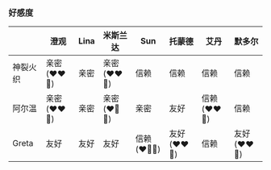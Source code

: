 ### 好感度

||澄观|Lina|米斯兰达|Sun|托蒙德|艾丹|默多尔|
|---|---|---|---|---|---|---|---|
|神裂火织|亲密(❤️❤️🤍)|亲密|亲密(❤️❤️🤍)|信赖|信赖|信赖|信赖|
|阿尔温|亲密(❤️❤️🤍)|亲密|亲密(❤️🤍🤍)|亲密|友好|信赖(❤️❤️🤍)|信赖|
|Greta|友好|友好|友好|信赖(❤️🤍🤍)|友好(❤️❤️🤍)|信赖|友好(❤️❤️🤍)|